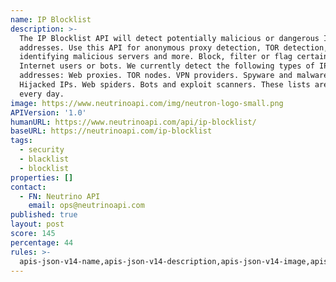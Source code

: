 ```yaml
---
name: IP Blocklist
description: >-
  The IP Blocklist API will detect potentially malicious or dangerous IP
  addresses. Use this API for anonymous proxy detection, TOR detection,
  identifying malicious servers and more. Block, filter or flag certain types of
  Internet users or bots. We currently detect the following types of IP
  addresses: Web proxies. TOR nodes. VPN providers. Spyware and malware.
  Hijacked IPs. Web spiders. Bots and exploit scanners. These lists are updated
  every day.
image: https://www.neutrinoapi.com/img/neutron-logo-small.png
APIVersion: '1.0'
humanURL: https://www.neutrinoapi.com/api/ip-blocklist/
baseURL: https://neutrinoapi.com/ip-blocklist
tags:
  - security
  - blacklist
  - blocklist
properties: []
contact:
  - FN: Neutrino API
    email: ops@neutrinoapi.com
published: true
layout: post
score: 145
percentage: 44
rules: >-
  apis-json-v14-name,apis-json-v14-description,apis-json-v14-image,apis-json-v14-url,apis-json-v14-tags,apis-json-v14-maintainers,apis-json-v14-maintainers-fn,apis-json-v14-maintainers-email,apis-json-v14-apis-name,apis-json-v14-apis-description,apis-json-v14-apis-image,apis-json-v14-apis-humanURL,apis-json-v14-apis-baseURL,apis-json-v14-apis-tags
---
```

